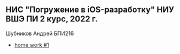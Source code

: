 ## НИС "Погружение в iOS-разработку" НИУ ВШЭ ПИ 2 курс, 2022 г. 
Шубников Андрей БПИ216

- [home work #1](https://github.com/shbov/hse-ios/tree/master/akshubnikovPW1)
